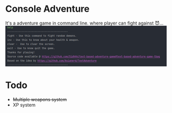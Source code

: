 # Console Adventure

It's a adventure game in command line. where player can fight against 😈...
![help](./Screenshot%20from%202021-07-20%2012-19-37.png)


# Todo
- <s>Multiple weapons system</s>
- XP system
